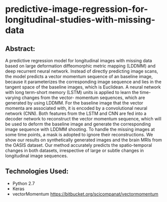 # predictive-image-regression-for-longitudinal-studies-with-missing-data

Abstract:
---------
A predictive regression model for longitudinal images with missing data based on large deformation diffeomorphic metric mapping (LDDMM) and deep recurrent neural network. Instead of directly predicting image scans, the model predicts a vector momentum sequence of an baseline image, because it parameterizes the corresponding image sequence and lies in the tangent space of the baseline images, which is Euclidean. A neural network with long term-short memory (LSTM) units is applied to learn the time-varying changes from the vector- momentum sequences, which are generated by using LDDMM. For the baseline image that the vector momenta are associated with, it is encoded by a convolutional neural network (CNN). Both features from the LSTM and CNN are fed into a decoder network to reconstruct the vector momentum sequence, which will be used to deform the baseline image and generate the corresponding image sequence with LDDMM shooting. To handle the missing images at some time points, a mask is adopted to ignore their reconstructions. We show our results on synthetically generated images and the brain MRIs from the OASIS dataset. Our method accurately predicts the spatio-temporal changes in both datasets, irrespective of large or subtle changes in longitudinal image sequences.

Technologies Used:
------------------
- Python 2.7
- Keras
- vectorMomentum https://bitbucket.org/scicompanat/vectormomentum

